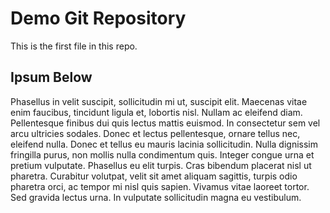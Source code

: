 # Demo Git Repository

This is the first file in this repo.

## Ipsum Below

Phasellus in velit suscipit, sollicitudin mi ut, suscipit elit. Maecenas vitae enim faucibus, tincidunt ligula et, lobortis nisl. Nullam ac eleifend diam. Pellentesque finibus dui quis lectus mattis euismod. In consectetur sem vel arcu ultricies sodales. Donec et lectus pellentesque, ornare tellus nec, eleifend nulla. Donec et tellus eu mauris lacinia sollicitudin. Nulla dignissim fringilla purus, non mollis nulla condimentum quis. Integer congue urna et pretium vulputate. Phasellus eu elit turpis. Cras bibendum placerat nisl ut pharetra. Curabitur volutpat, velit sit amet aliquam sagittis, turpis odio pharetra orci, ac tempor mi nisl quis sapien. Vivamus vitae laoreet tortor. Sed gravida lectus urna. In vulputate sollicitudin magna eu vestibulum.